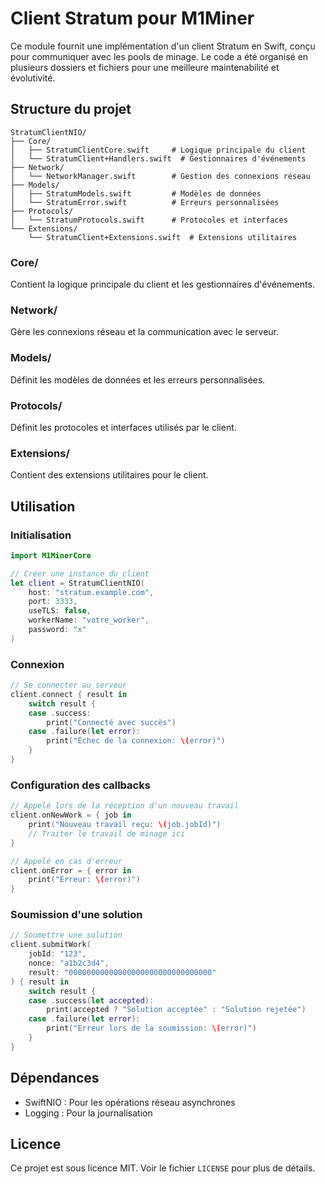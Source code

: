 # Client Stratum pour M1Miner

Ce module fournit une implémentation d'un client Stratum en Swift, conçu pour communiquer avec les pools de minage. Le code a été organisé en plusieurs dossiers et fichiers pour une meilleure maintenabilité et évolutivité.

## Structure du projet

```
StratumClientNIO/
├── Core/
│   ├── StratumClientCore.swift     # Logique principale du client
│   └── StratumClient+Handlers.swift  # Gestionnaires d'événements
├── Network/
│   └── NetworkManager.swift        # Gestion des connexions réseau
├── Models/
│   ├── StratumModels.swift         # Modèles de données
│   └── StratumError.swift          # Erreurs personnalisées
├── Protocols/
│   └── StratumProtocols.swift      # Protocoles et interfaces
└── Extensions/
    └── StratumClient+Extensions.swift  # Extensions utilitaires
```

### Core/
Contient la logique principale du client et les gestionnaires d'événements.

### Network/
Gère les connexions réseau et la communication avec le serveur.

### Models/
Définit les modèles de données et les erreurs personnalisées.

### Protocols/
Définit les protocoles et interfaces utilisés par le client.

### Extensions/
Contient des extensions utilitaires pour le client.

## Utilisation

### Initialisation

```swift
import M1MinerCore

// Créer une instance du client
let client = StratumClientNIO(
    host: "stratum.example.com",
    port: 3333,
    useTLS: false,
    workerName: "votre_worker",
    password: "x"
)
```

### Connexion

```swift
// Se connecter au serveur
client.connect { result in
    switch result {
    case .success:
        print("Connecté avec succès")
    case .failure(let error):
        print("Échec de la connexion: \(error)")
    }
}
```

### Configuration des callbacks

```swift
// Appelé lors de la réception d'un nouveau travail
client.onNewWork = { job in
    print("Nouveau travail reçu: \(job.jobId)")
    // Traiter le travail de minage ici
}

// Appelé en cas d'erreur
client.onError = { error in
    print("Erreur: \(error)")
}
```

### Soumission d'une solution

```swift
// Soumettre une solution
client.submitWork(
    jobId: "123",
    nonce: "a1b2c3d4",
    result: "00000000000000000000000000000000"
) { result in
    switch result {
    case .success(let accepted):
        print(accepted ? "Solution acceptée" : "Solution rejetée")
    case .failure(let error):
        print("Erreur lors de la soumission: \(error)")
    }
}
```

## Dépendances

- SwiftNIO : Pour les opérations réseau asynchrones
- Logging : Pour la journalisation

## Licence

Ce projet est sous licence MIT. Voir le fichier `LICENSE` pour plus de détails.
